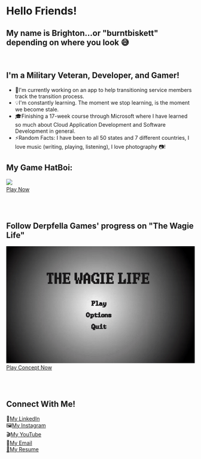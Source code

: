 # Hello Friends! 
## My name is Brighton...or "burntbiskett" depending on where you look :sweat_smile:
<br>

## I'm a Military Veteran, Developer, and Gamer!
- :iphone:I'm currently working on an app to help transitioning service members track the transition process.
- :bulb:I'm constantly learning. The moment we stop learning, is the moment we become stale.
- :mortar_board:Finishing a 17-week course through Microsoft where I have learned so much about Cloud Application Development and Software Development in general.
- :zap:Random Facts: I have been to all 50 states and 7 different countries, I love music (writing, playing, listening), I love photography :camera:!

## My Game HatBoi:
[<img src=./hatboi.gif>
<br>
<a target="_blank" href=https://brighton-mcfarlane.github.io/HatBoi2DAdventure/>Play Now</a>][website1]




[website1]:https://brighton-mcfarlane.github.io/HatBoi2DAdventure/ 

<br>
<br>

## Follow Derpfella Games' progress on "The Wagie Life"
[<img src=./wagie.gif>
<br>
<a target="_blank" href=https://brighton-mcfarlane.github.io/TheWagieLife/>Play Concept Now</a>][website2]

[website2]:https://brighton-mcfarlane.github.io/TheWagieLife


<br>
<br>


## Connect With Me!
:briefcase:<a href=https://www.linkedin.com/in/brighton-mcfarlane/>My LinkedIn</a><br>
:framed_picture:<a href=https://www.instagram.com/burntbiskett>My Instagram</a><br>
:clapper:<a href=https://www.youtube.com/channel/UCLxxUr3dwkzNkIUvFv84k4w>My YouTube</a><br>
:email:<a href=mailto:brighton.c.mcfarlane@outlook.com>My Email</a><br>
[:page_with_curl:My Resume][resume]

[resume]: BRIGHTON_MCFARLANE_RESUME.pdf
